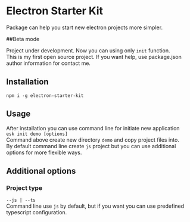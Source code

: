 # Electron Starter Kit

Package can help you start new electron projects more simpler.  

##Beta mode

Project under development. Now you can using only `init` function.  
This is my first open source project. If you want help, use package.json author information for contact me.

## Installation

`npm i -g electron-starter-kit`


## Usage

After installation you can use command line for initiate new application  
`esk init demo [options]`  
Command above create new directory `demo` and copy project files into.  
By default command line create `js` project but you can use additional options for more flexible ways.  

## Additional options

### Project type

`--js | --ts`  
Command line use `js` by default, but if you want you can use predefined typescript configuration.
